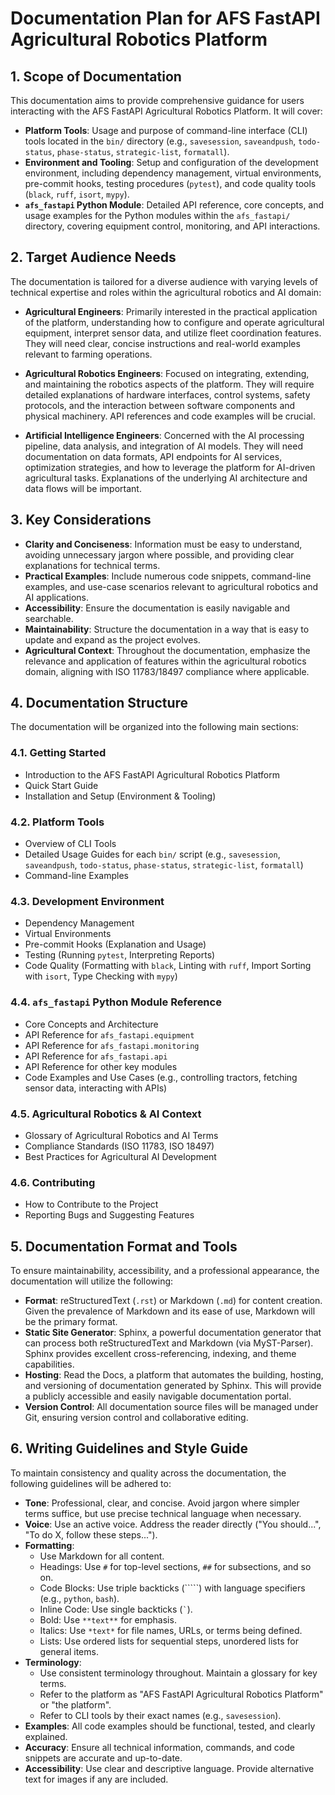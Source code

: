 # Documentation Plan for AFS FastAPI Agricultural Robotics Platform

## 1. Scope of Documentation

This documentation aims to provide comprehensive guidance for users interacting with the AFS FastAPI Agricultural Robotics Platform. It will cover:

*   **Platform Tools**: Usage and purpose of command-line interface (CLI) tools located in the `bin/` directory (e.g., `savesession`, `saveandpush`, `todo-status`, `phase-status`, `strategic-list`, `formatall`).
*   **Environment and Tooling**: Setup and configuration of the development environment, including dependency management, virtual environments, pre-commit hooks, testing procedures (`pytest`), and code quality tools (`black`, `ruff`, `isort`, `mypy`).
*   **`afs_fastapi` Python Module**: Detailed API reference, core concepts, and usage examples for the Python modules within the `afs_fastapi/` directory, covering equipment control, monitoring, and API interactions.

## 2. Target Audience Needs

The documentation is tailored for a diverse audience with varying levels of technical expertise and roles within the agricultural robotics and AI domain:

*   **Agricultural Engineers**: Primarily interested in the practical application of the platform, understanding how to configure and operate agricultural equipment, interpret sensor data, and utilize fleet coordination features. They will need clear, concise instructions and real-world examples relevant to farming operations.

*   **Agricultural Robotics Engineers**: Focused on integrating, extending, and maintaining the robotics aspects of the platform. They will require detailed explanations of hardware interfaces, control systems, safety protocols, and the interaction between software components and physical machinery. API references and code examples will be crucial.

*   **Artificial Intelligence Engineers**: Concerned with the AI processing pipeline, data analysis, and integration of AI models. They will need documentation on data formats, API endpoints for AI services, optimization strategies, and how to leverage the platform for AI-driven agricultural tasks. Explanations of the underlying AI architecture and data flows will be important.

## 3. Key Considerations

*   **Clarity and Conciseness**: Information must be easy to understand, avoiding unnecessary jargon where possible, and providing clear explanations for technical terms.
*   **Practical Examples**: Include numerous code snippets, command-line examples, and use-case scenarios relevant to agricultural robotics and AI applications.
*   **Accessibility**: Ensure the documentation is easily navigable and searchable.
*   **Maintainability**: Structure the documentation in a way that is easy to update and expand as the project evolves.
*   **Agricultural Context**: Throughout the documentation, emphasize the relevance and application of features within the agricultural robotics domain, aligning with ISO 11783/18497 compliance where applicable.

## 4. Documentation Structure

The documentation will be organized into the following main sections:

### 4.1. Getting Started
*   Introduction to the AFS FastAPI Agricultural Robotics Platform
*   Quick Start Guide
*   Installation and Setup (Environment & Tooling)

### 4.2. Platform Tools
*   Overview of CLI Tools
*   Detailed Usage Guides for each `bin/` script (e.g., `savesession`, `saveandpush`, `todo-status`, `phase-status`, `strategic-list`, `formatall`)
*   Command-line Examples

### 4.3. Development Environment
*   Dependency Management
*   Virtual Environments
*   Pre-commit Hooks (Explanation and Usage)
*   Testing (Running `pytest`, Interpreting Reports)
*   Code Quality (Formatting with `black`, Linting with `ruff`, Import Sorting with `isort`, Type Checking with `mypy`)

### 4.4. `afs_fastapi` Python Module Reference
*   Core Concepts and Architecture
*   API Reference for `afs_fastapi.equipment`
*   API Reference for `afs_fastapi.monitoring`
*   API Reference for `afs_fastapi.api`
*   API Reference for other key modules
*   Code Examples and Use Cases (e.g., controlling tractors, fetching sensor data, interacting with APIs)

### 4.5. Agricultural Robotics & AI Context
*   Glossary of Agricultural Robotics and AI Terms
*   Compliance Standards (ISO 11783, ISO 18497)
*   Best Practices for Agricultural AI Development

### 4.6. Contributing
*   How to Contribute to the Project
*   Reporting Bugs and Suggesting Features

## 5. Documentation Format and Tools

To ensure maintainability, accessibility, and a professional appearance, the documentation will utilize the following:

*   **Format**: reStructuredText (`.rst`) or Markdown (`.md`) for content creation. Given the prevalence of Markdown and its ease of use, Markdown will be the primary format.
*   **Static Site Generator**: Sphinx, a powerful documentation generator that can process both reStructuredText and Markdown (via MyST-Parser). Sphinx provides excellent cross-referencing, indexing, and theme capabilities.
*   **Hosting**: Read the Docs, a platform that automates the building, hosting, and versioning of documentation generated by Sphinx. This will provide a publicly accessible and easily navigable documentation portal.
*   **Version Control**: All documentation source files will be managed under Git, ensuring version control and collaborative editing.

## 6. Writing Guidelines and Style Guide

To maintain consistency and quality across the documentation, the following guidelines will be adhered to:

*   **Tone**: Professional, clear, and concise. Avoid jargon where simpler terms suffice, but use precise technical language when necessary.
*   **Voice**: Use an active voice. Address the reader directly ("You should...", "To do X, follow these steps...").
*   **Formatting**:
    *   Use Markdown for all content.
    *   Headings: Use `#` for top-level sections, `##` for subsections, and so on.
    *   Code Blocks: Use triple backticks (`````) with language specifiers (e.g., `python`, `bash`).
    *   Inline Code: Use single backticks (`` ` ``).
    *   Bold: Use `**text**` for emphasis.
    *   Italics: Use `*text*` for file names, URLs, or terms being defined.
    *   Lists: Use ordered lists for sequential steps, unordered lists for general items.
*   **Terminology**:
    *   Use consistent terminology throughout. Maintain a glossary for key terms.
    *   Refer to the platform as "AFS FastAPI Agricultural Robotics Platform" or "the platform".
    *   Refer to CLI tools by their exact names (e.g., `savesession`).
*   **Examples**: All code examples should be functional, tested, and clearly explained.
*   **Accuracy**: Ensure all technical information, commands, and code snippets are accurate and up-to-date.
*   **Accessibility**: Use clear and descriptive language. Provide alternative text for images if any are included.
